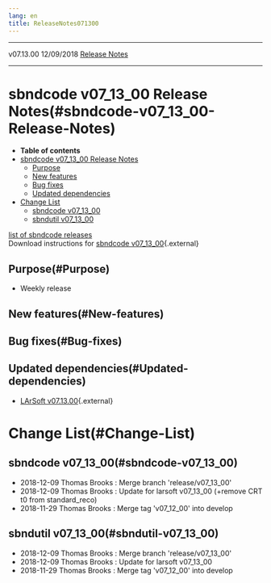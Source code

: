 ```yaml
---
lang: en
title: ReleaseNotes071300
---
```


  ----------- ------------ -- -- ------------------------------------------------------
  v07.13.00   12/09/2018         [Release Notes](ReleaseNotes071300.html)
  ----------- ------------ -- -- ------------------------------------------------------



sbndcode v07\_13\_00 Release Notes(#sbndcode-v07_13_00-Release-Notes)
======================================================================================

-   **Table of contents**
-   [sbndcode v07\_13\_00 Release
    Notes](#sbndcode-v07_13_00-Release-Notes)
    -   [Purpose](#Purpose)
    -   [New features](#New-features)
    -   [Bug fixes](#Bug-fixes)
    -   [Updated dependencies](#Updated-dependencies)
-   [Change List](#Change-List)
    -   [sbndcode v07\_13\_00](#sbndcode-v07_13_00)
    -   [sbndutil v07\_13\_00](#sbndutil-v07_13_00)

[list of sbndcode
releases](List_of_SBND_code_releases.html)\
Download instructions for [sbndcode
v07\_13\_00](http://scisoft.fnal.gov/scisoft/bundles/sbnd/v07_13_00/sbndcode-v07_13_00.html){.external}



Purpose(#Purpose)
----------------------------------

-   Weekly release



New features(#New-features)
--------------------------------------------



Bug fixes(#Bug-fixes)
--------------------------------------



Updated dependencies(#Updated-dependencies)
------------------------------------------------------------

-   [LArSoft
    v07.13.00](https://cdcvs.fnal.gov/redmine/projects/larsoft/wiki/ReleaseNotes071300){.external}



Change List(#Change-List)
==========================================



sbndcode v07\_13\_00(#sbndcode-v07_13_00)
----------------------------------------------------------

-   2018-12-09 Thomas Brooks : Merge branch \'release/v07\_13\_00\'
-   2018-12-09 Thomas Brooks : Update for larsoft v07\_13\_00 (+remove
    CRT t0 from standard\_reco)
-   2018-11-29 Thomas Brooks : Merge tag \'v07\_12\_00\' into develop



sbndutil v07\_13\_00(#sbndutil-v07_13_00)
----------------------------------------------------------

-   2018-12-09 Thomas Brooks : Merge branch \'release/v07\_13\_00\'
-   2018-12-09 Thomas Brooks : Update for larsoft v07\_13\_00
-   2018-11-29 Thomas Brooks : Merge tag \'v07\_12\_00\' into develop
